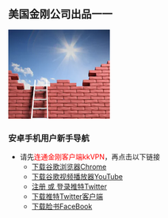 ## 美国金刚公司出品一一

![image](l-w-s-athird.png)


### 安卓手机用户新手导航
- 请先<font color="Red">连通金刚客户端kkVPN</font>，再点击以下链接
  - [下载谷歌浏览器Chrome](https://a2zitpro.github.io/web/123)
  - [下载谷歌视频播放器YouTube]()
  - [注册 或 登录推特Twitter](https://mobile.twitter.com/)
  - [下载推特Twitter客户端](https://play.google.com/store/apps/details?id=com.twitter.android&hl=zh_CN&referrer=utm_source%3Dgoogle%26utm_medium%3Dorganic%26utm_term%3D推特下载&pcampaignid=APPU_1_v0nBXdjgFtDL-gSV7KOgCg)
  - [下载脸书FaceBook]()
